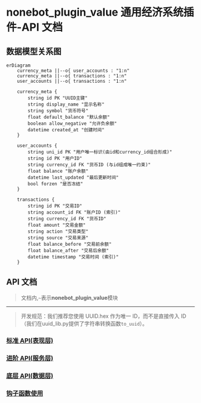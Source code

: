# nonebot_plugin_value 通用经济系统插件-API 文档

## 数据模型关系图

```mermaid
erDiagram
    currency_meta ||--o{ user_accounts : "1:n"
    currency_meta ||--o{ transactions : "1:n"
    user_accounts ||--o{ transactions : "1:n"

    currency_meta {
        string id PK "UUID主键"
        string display_name "显示名称"
        string symbol "货币符号"
        float default_balance "默认余额"
        boolean allow_negative "允许负余额"
        datetime created_at "创建时间"
    }

    user_accounts {
        string uni_id PK "用户唯一标识(由id和currency_id组合形成)"
        string id PK "用户ID"
        string currency_id FK "货币ID (与id组成唯一约束)"
        float balance "账户余额"
        datetime last_updated "最后更新时间"
        bool forzen "是否冻结"
    }

    transactions {
        string id PK "交易ID"
        string account_id FK "账户ID (索引)"
        string currency_id FK "货币ID"
        float amount "交易金额"
        string action "交易类型"
        string source "交易来源"
        float balance_before "交易前余额"
        float balance_after "交易后余额"
        datetime timestamp "交易时间 (索引)"
    }
```

## API 文档

> 文档内,`~`表示**nonebot_plugin_value**模块

---

> 开发规范：我们推荐您使用 UUID.hex 作为唯一 ID，而不是直接传入 ID（我们在uuid_lib.py提供了字符串转换函数`to_uuid`）。

### [标准 API(表现层)](./apis/standard.md)

### [进阶 API(服务层)](./apis/advanced.md)

### [底层 API(数据层)](./apis/kernel.md)

### [钩子函数使用](./apis/hooks.md)
